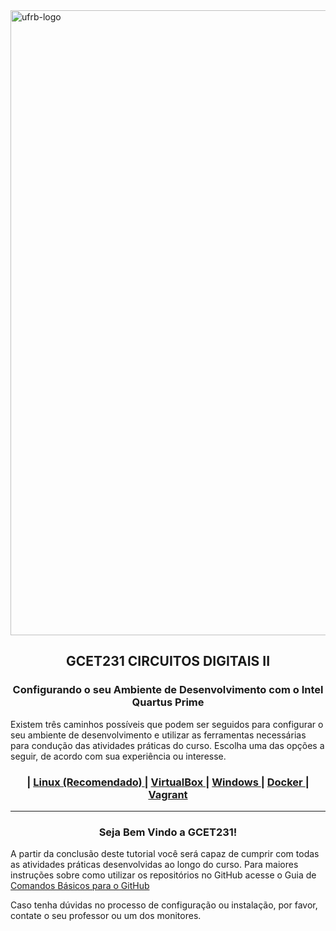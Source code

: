 <img width="1000" alt="ufrb-logo" src="https://www.ufrb.edu.br/ascom/images/marca2017/marca-HORIZONTAL-UFRB-PNG.png">

<div align="center">
  <h2>GCET231 CIRCUITOS DIGITAIS II</h2>
  <h3>Configurando o seu Ambiente de Desenvolvimento com o Intel Quartus Prime</h3>
</div>

Existem três caminhos possíveis que podem ser seguidos para configurar o seu ambiente de desenvolvimento e utilizar as ferramentas necessárias para condução das atividades práticas do curso. Escolha uma das opções a seguir, de acordo com sua experiência ou interesse.

<div align="center">
  <h3>
    <span> | </span>
    <a href="https://github.com/GCET231/tutorial2-instalando-quartus-modelsim/tree/main/main/Linux">
      Linux (Recomendado)
    </a>
    <span> | </span>
    <a href="https://github.com/GCET231/tutorial2-instalando-quartus-modelsim/tree/main/main/VirtualBox">
      VirtualBox
    </a>
    <span> | </span>
    <a href="https://github.com/GCET231/tutorial2-instalando-quartus-modelsim/tree/main/main/Windows">
      Windows
    </a>
    <span> | </span>
    <a href="https://github.com/GCET231/tutorial2-instalando-quartus-modelsim/tree/main/main/Docker">
      Docker
    </a>
    <span> | </span>
    <a href="https://github.com/GCET231/tutorial2-instalando-quartus-modelsim/tree/main/main/Vagrant">
      Vagrant
    </a>
  </h3>
</div>

---

<div align="center">
    <h3><strong>Seja Bem Vindo a GCET231!
        </strong>
        </h3>
</div>

A partir da conclusão deste tutorial você será capaz de cumprir com todas as atividades práticas desenvolvidas ao longo do curso. Para maiores instruções sobre como utilizar os repositórios no GitHub acesse o Guia de [Comandos Básicos para o GitHub](https://github.com/GCET231/tutorial1-github)

Caso tenha dúvidas no processo de configuração ou instalação, por favor, contate o seu professor ou um dos monitores.
